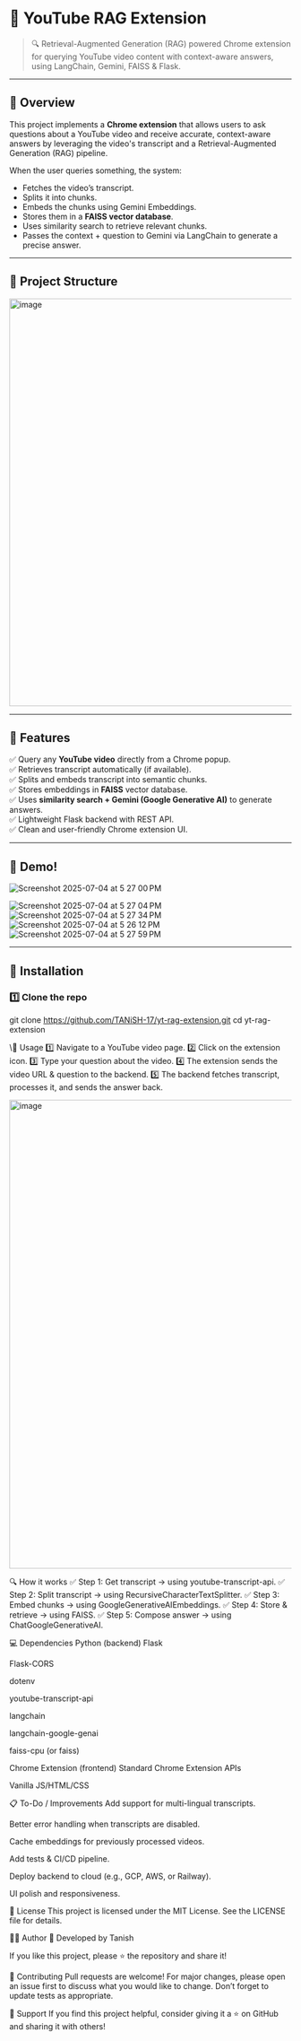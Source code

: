 # 🎥 YouTube RAG Extension

> 🔍 Retrieval-Augmented Generation (RAG) powered Chrome extension for querying YouTube video content with context-aware answers, using LangChain, Gemini, FAISS & Flask.

---

## 🚀 Overview

This project implements a **Chrome extension** that allows users to ask questions about a YouTube video and receive accurate, context-aware answers by leveraging the video's transcript and a Retrieval-Augmented Generation (RAG) pipeline.

When the user queries something, the system:
- Fetches the video’s transcript.
- Splits it into chunks.
- Embeds the chunks using Gemini Embeddings.
- Stores them in a **FAISS vector database**.
- Uses similarity search to retrieve relevant chunks.
- Passes the context + question to Gemini via LangChain to generate a precise answer.

---

## 📂 Project Structure
<img width="727" alt="image" src="https://github.com/user-attachments/assets/d6f549bb-9e2a-48cc-b1dd-1005861e6da4" />


---

## 🌟 Features

✅ Query any **YouTube video** directly from a Chrome popup.  
✅ Retrieves transcript automatically (if available).  
✅ Splits and embeds transcript into semantic chunks.  
✅ Stores embeddings in **FAISS** vector database.  
✅ Uses **similarity search + Gemini (Google Generative AI)** to generate answers.  
✅ Lightweight Flask backend with REST API.  
✅ Clean and user-friendly Chrome extension UI.  

---

## 📸 Demo!


![Screenshot 2025-07-04 at 5 27 00 PM](https://github.com/user-attachments/assets/aeb432e7-ae4b-45d5-94c4-cb08e1651665)

![Screenshot 2025-07-04 at 5 27 04 PM](https://github.com/user-attachments/assets/612bb05a-7206-4ebd-8854-e5931d2f41b6)
![Screenshot 2025-07-04 at 5 27 34 PM](https://github.com/user-attachments/assets/30c03481-246f-4be4-ad6c-2bb7a8b45e7b)
![Screenshot 2025-07-04 at 5 26 12 PM](https://github.com/user-attachments/assets/54555924-7837-4da8-8f27-2e7a89aff14d)
![Screenshot 2025-07-04 at 5 27 59 PM](https://github.com/user-attachments/assets/b1c2ab27-9156-46ff-a77c-f9f14ff8eb7f)







---

## 🔧 Installation

### 1️⃣ Clone the repo

git clone https://github.com/TANiSH-17/yt-rag-extension.git
cd yt-rag-extension

\🔗 Usage
1️⃣ Navigate to a YouTube video page.
2️⃣ Click on the extension icon.
3️⃣ Type your question about the video.
4️⃣ The extension sends the video URL & question to the backend.
5️⃣ The backend fetches transcript, processes it, and sends the answer back.

<img width="836" alt="image" src="https://github.com/user-attachments/assets/2dfff342-2e85-44e3-85db-84542461f6ac" />

🔍 How it works
✅ Step 1: Get transcript → using youtube-transcript-api.
✅ Step 2: Split transcript → using RecursiveCharacterTextSplitter.
✅ Step 3: Embed chunks → using GoogleGenerativeAIEmbeddings.
✅ Step 4: Store & retrieve → using FAISS.
✅ Step 5: Compose answer → using ChatGoogleGenerativeAI.

💻 Dependencies
Python (backend)
Flask

Flask-CORS

dotenv

youtube-transcript-api

langchain

langchain-google-genai

faiss-cpu (or faiss)

Chrome Extension (frontend)
Standard Chrome Extension APIs

Vanilla JS/HTML/CSS

📋 To-Do / Improvements
 Add support for multi-lingual transcripts.

 Better error handling when transcripts are disabled.

 Cache embeddings for previously processed videos.

 Add tests & CI/CD pipeline.

 Deploy backend to cloud (e.g., GCP, AWS, or Railway).

 UI polish and responsiveness.

 📝 License
This project is licensed under the MIT License. See the LICENSE file for details.

👨‍💻 Author
👋 Developed by Tanish

If you like this project, please ⭐️ the repository and share it!

📣 Contributing
Pull requests are welcome!
For major changes, please open an issue first to discuss what you would like to change.
Don’t forget to update tests as appropriate.

🌟 Support
If you find this project helpful, consider giving it a ⭐️ on GitHub and sharing it with others!



